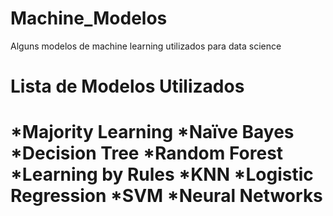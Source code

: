 # Machine_Modelos
Alguns modelos de machine learning utilizados para data science
<H1>Lista de Modelos Utilizados<H1>
*Majority Learning *Naïve Bayes *Decision Tree *Random Forest *Learning by Rules *KNN *Logistic Regression *SVM *Neural Networks  
